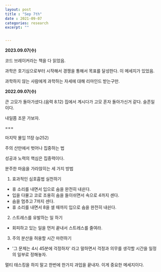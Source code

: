 ```yaml
---
layout: post
title : "Sep 7th"
date : 2021-09-07
categories: research
excerpt: ""


---
```

 

**2023.09.07(수)**

코드 브레이커라는 책을 다 읽었음. 

과학은 호기심으로부터 시작해서 경쟁을 통해서 목표를 달성한다. 이 메세지가 있었음. 

과학하지 않는 사람에게 과학하는 자세에 대해 리마인드 받는구만. 



**2022.09.07(수)**


큰 고모가 돌아가셨다.(음력 8.12)  집에서 계시다가 고모 혼자 돌아가신거 같다. 슬픈일이다. 

내일쯤 조문 가보자. 


===

마지막 몰입 11장 (p252)

주의 산만에서 벗어나 집중하는 법

성공과 노력의 핵심은 집중력이다.

분주한 마음을 가라앉히는 세 가지 방법

1. 효과적인 심호흡법 실천하기  
* 휴 소리를 내면서 입으로 숨을 완전히 내쉰다.
* 입을 다물고 코로 조용히 숨을 들이쉬면서 속으로 4까지 센다.
* 숨을 멈추고 7까지 센다.
* 휴 소리를 내면서 8을 셀 때까지 입으로 숨을 완전히 내쉰다.

2. 스트레스를 유발하는 일 하기  
* 회피하고 있는 일을 먼저 끝내서 스트레스를 줄여라.

3. 주의 분산을 허용할 시간 마련하기  
* '그 문제는 4시 45분에 걱정하자' 라고 말하면서 걱정과 의무를 생각할 시간을 일정의 일부로 정해놓자. 

멀티 태스킹을 하지 말고 한번에 한가지 과업을 끝내자. 이게 중요한 메세지이다. 

